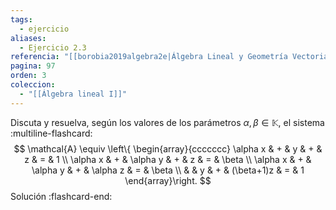 ```yaml
---
tags:
  - ejercicio
aliases:
  - Ejercicio 2.3
referencia: "[[borobia2019algebra2e|Álgebra Lineal y Geometría Vectorial (2a ed)]]"
pagina: 97
orden: 3
coleccion:
  - "[[Álgebra lineal I]]"
---
```

Discuta y resuelva, según los valores de los parámetros $\alpha, \beta \in \mathbb{K}$, el sistema
:multiline-flashcard:
$$
\mathcal{A} \equiv \left\{
\begin{array}{ccccccc}
\alpha x & + & y        & + & z           & = & 1     \\
\alpha x & + & \alpha y & + & z           & = & \beta \\
\alpha x & + & \alpha y & + & \alpha z    & = & \beta \\
         &   & y        & +  & (\beta+1)z & = & 1
\end{array}\right.
$$
Solución
:flashcard-end:
